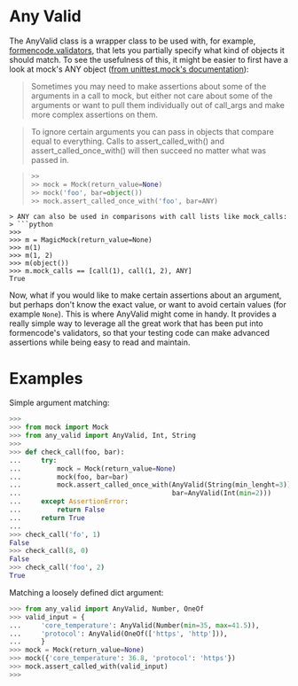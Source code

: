 Any Valid
=========
The AnyValid class is a wrapper class to be used with, for example, [formencode.validators](http://www.formencode.org/en/latest/modules/validators.html#module-formencode.validators), that lets you partially specify what kind of objects it should match.  To see the usefulness of this, it might be easier to first have a look at mock's ANY object ([from unittest.mock's documentation](http://docs.python.org/3/library/unittest.mock.html#any)):

> Sometimes you may need to make assertions about some of the arguments in a call to mock, but either not care about some of the arguments or want to pull them individually out of call_args and make more complex assertions on them.

> To ignore certain arguments you can pass in objects that compare equal to everything. Calls to assert_called_with() and assert_called_once_with() will then succeed no matter what was passed in.

> ```python
>>>
>>> mock = Mock(return_value=None)
>>> mock('foo', bar=object())
>>> mock.assert_called_once_with('foo', bar=ANY)
```
> ANY can also be used in comparisons with call lists like mock_calls:
> ```python
>>>
>>> m = MagicMock(return_value=None)
>>> m(1)
>>> m(1, 2)
>>> m(object())
>>> m.mock_calls == [call(1), call(1, 2), ANY]
True
```

Now, what if you would like to make certain assertions about an argument, but perhaps don't know the exact value, or want to avoid certain values (for example ```None```).  This is where AnyValid might come in handy.  It provides a really simple way to leverage all the great work that has been put into formencode's validators, so that your testing code can make advanced assertions while being easy to read and maintain.

Examples
========
Simple argument matching:
```python
>>>
>>> from mock import Mock
>>> from any_valid import AnyValid, Int, String
>>>
>>> def check_call(foo, bar):
...     try:
...         mock = Mock(return_value=None)
...         mock(foo, bar=bar)
...         mock.assert_called_once_with(AnyValid(String(min_lenght=3)), 
...                                      bar=AnyValid(Int(min=2)))
...     except AssertionError:
...         return False
...     return True
... 
>>> check_call('fo', 1)
False
>>> check_call(8, 0)
False
>>> check_call('foo', 2)
True
```

Matching a loosely defined dict argument:
```python
>>> from any_valid import AnyValid, Number, OneOf
>>> valid_input = {
...     'core_temperature': AnyValid(Number(min=35, max=41.5)),
...     'protocol': AnyValid(OneOf(['https', 'http'])),
...     }
>>> mock = Mock(return_value=None)
>>> mock({'core_temperature': 36.8, 'protocol': 'https'})
>>> mock.assert_called_with(valid_input)
>>>
```


